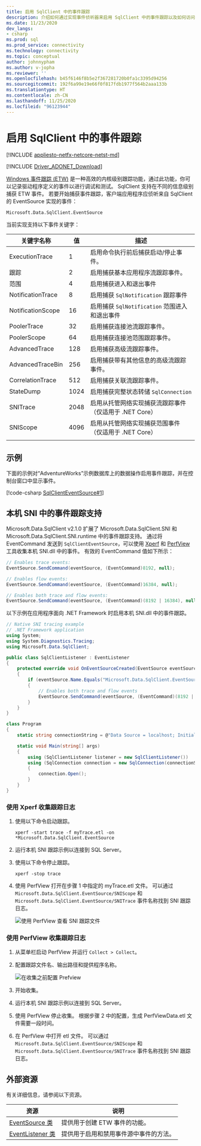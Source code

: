```yaml
---
title: 启用 SqlClient 中的事件跟踪
description: 介绍如何通过实现事件侦听器来启用 SqlClient 中的事件跟踪以及如何访问事件数据。
ms.date: 11/23/2020
dev_langs:
- csharp
ms.prod: sql
ms.prod_service: connectivity
ms.technology: connectivity
ms.topic: conceptual
author: johnnypham
ms.author: v-jopha
ms.reviewer: ''
ms.openlocfilehash: b45f6146f8b5e2f367281720b0fa1c3395d94256
ms.sourcegitcommit: 192f6a99e19e66f0f817fdb1977f564b2aaa133b
ms.translationtype: HT
ms.contentlocale: zh-CN
ms.lasthandoff: 11/25/2020
ms.locfileid: "96123944"
---
```

# <a name="enable-event-tracing-in-sqlclient"></a>启用 SqlClient 中的事件跟踪

[!INCLUDE [appliesto-netfx-netcore-netst-md](../../includes/appliesto-netfx-netcore-netst-md.md)]

[!INCLUDE [Driver_ADONET_Download](../../includes/driver_adonet_download.md)]

[Windows 事件跟踪 (ETW)](/windows/win32/etw/event-tracing-portal) 是一种高效的内核级别跟踪功能，通过此功能，你可以记录驱动程序定义的事件以进行调试和测试。 SqlClient 支持在不同的信息级别捕获 ETW 事件。 若要开始捕获事件跟踪，客户端应用程序应侦听来自 SqlClient 的 EventSource 实现的事件：

```
Microsoft.Data.SqlClient.EventSource
```

当前实现支持以下事件关键字：

| 关键字名称 | 值 | 描述 |
| ------------ | ----- | ----------- |
| ExecutionTrace | 1 | 启用命令执行前后捕获启动/停止事件。 |
| 跟踪 | 2 | 启用捕获基本应用程序流跟踪事件。 |
| 范围 | 4 | 启用捕获进入和退出事件 |
| NotificationTrace | 8 | 启用捕获 `SqlNotification` 跟踪事件 |
| NotificationScope | 16 | 启用捕获 `SqlNotification` 范围进入和退出事件 |
| PoolerTrace | 32 | 启用捕获连接池流跟踪事件。 |
| PoolerScope | 64 | 启用捕获连接池范围跟踪事件。 |
| AdvancedTrace | 128 | 启用捕获高级流跟踪事件。 |
| AdvancedTraceBin  | 256 | 启用捕获带有其他信息的高级流跟踪事件。 |
| CorrelationTrace | 512 | 启用捕获关联流跟踪事件。 |
| StateDump | 1024 | 启用捕获完整状态转储 `SqlConnection` |
| SNITrace | 2048 | 启用从托管网络实现捕获流跟踪事件（仅适用于 .NET Core） |
| SNIScope | 4096 | 启用从托管网络实现捕获范围事件（仅适用于 .NET Core） |
|||

## <a name="example"></a>示例
下面的示例对“AdventureWorks”示例数据库上的数据操作启用事件跟踪，并在控制台窗口中显示事件。

[!code-csharp [SqlClientEventSource#1](~/../sqlclient/doc/samples/SqlClientEventSource.cs#1)]

## <a name="event-tracing-support-in-native-sni"></a>本机 SNI 中的事件跟踪支持

Microsoft.Data.SqlClient v2.1.0 扩展了 Microsoft.Data.SqlClient.SNI 和 Microsoft.Data.SqlClient.SNI.runtime 中的事件跟踪支持。 通过将 EventCommand 发送到 `SqlClientEventSource`，可以使用 [Xperf](https://docs.microsoft.com/windows-hardware/test/wpt/) 和 [PerfView](https://github.com/microsoft/perfview) 工具收集本机 SNI.dll 中的事件。 有效的 EventCommand 值如下所示：

```cs
// Enables trace events:
EventSource.SendCommand(eventSource, (EventCommand)8192, null);

// Enables flow events:
EventSource.SendCommand(eventSource, (EventCommand)16384, null);

// Enables both trace and flow events:
EventSource.SendCommand(eventSource, (EventCommand)(8192 | 16384), null);
```

以下示例在应用程序面向 .NET Framework 时启用本机 SNI.dll 中的事件跟踪。 

```cs
// Native SNI tracing example
// .NET Framework application
using System;
using System.Diagnostics.Tracing;
using Microsoft.Data.SqlClient;

public class SqlClientListener : EventListener
{
    protected override void OnEventSourceCreated(EventSource eventSource)
    {
        if (eventSource.Name.Equals("Microsoft.Data.SqlClient.EventSource"))
        {
            // Enables both trace and flow events
            EventSource.SendCommand(eventSource, (EventCommand)(8192 | 16384), null);
        }
    }
}

class Program
{
    static string connectionString = @"Data Source = localhost; Initial Catalog = AdventureWorks;Integrated Security=true;";

    static void Main(string[] args)
    {
        using (SqlClientListener listener = new SqlClientListener())
        using (SqlConnection connection = new SqlConnection(connectionString))
        {
            connection.Open();
        }        
    }
}
```

### <a name="use-xperf-to-collect-trace-log"></a>使用 Xperf 收集跟踪日志

1. 使用以下命令启动跟踪。

   ```
   xperf -start trace -f myTrace.etl -on *Microsoft.Data.SqlClient.EventSource
   ```
   
2. 运行本机 SNI 跟踪示例以连接到 SQL Server。

3. 使用以下命令停止跟踪。

   ```
   xperf -stop trace
   ```
   
4. 使用 PerfView 打开在步骤 1 中指定的 myTrace.etl 文件。 可以通过 `Microsoft.Data.SqlClient.EventSource/SNIScope` 和 `Microsoft.Data.SqlClient.EventSource/SNITrace` 事件名称找到 SNI 跟踪日志。 

   ![使用 PerfView 查看 SNI 跟踪文件](media/view-event-trace-native-sni.png)


### <a name="use-perfview-to-collect-trace-log"></a>使用 PerfView 收集跟踪日志

1. 从菜单栏启动 PerfView 并运行 `Collect > Collect`。

2. 配置跟踪文件名、输出路径和提供程序名称。

   ![在收集之前配置 Prefview](media/collect-event-trace-native-sni.png)
   
3. 开始收集。

4. 运行本机 SNI 跟踪示例以连接到 SQL Server。

5. 使用 PerfView 停止收集。 根据步骤 2 中的配置，生成 PerfViewData.etl 文件需要一段时间。

6. 在 PerfView 中打开 etl 文件。 可以通过 `Microsoft.Data.SqlClient.EventSource/SNIScope` 和 `Microsoft.Data.SqlClient.EventSource/SNITrace` 事件名称找到 SNI 跟踪日志。 


## <a name="external-resources"></a>外部资源  
有关详细信息，请参阅以下资源。  
  
|资源|说明|  
|--------------|-----------------|  
|[EventSource 类](/dotnet/api/system.diagnostics.tracing.eventsource)|提供用于创建 ETW 事件的功能。| 
|[EventListener 类](/dotnet/api/system.diagnostics.tracing.eventlistener)|提供用于启用和禁用事件源中事件的方法。|
